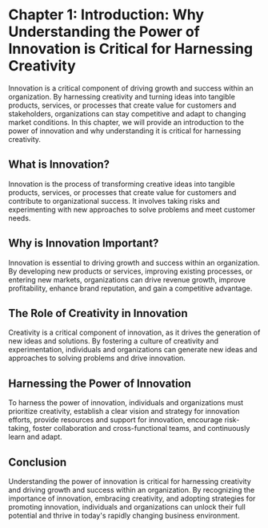 Chapter 1: Introduction: Why Understanding the Power of Innovation is Critical for Harnessing Creativity
========================================================================================================

Innovation is a critical component of driving growth and success within an organization. By harnessing creativity and turning ideas into tangible products, services, or processes that create value for customers and stakeholders, organizations can stay competitive and adapt to changing market conditions. In this chapter, we will provide an introduction to the power of innovation and why understanding it is critical for harnessing creativity.

What is Innovation?
-------------------

Innovation is the process of transforming creative ideas into tangible products, services, or processes that create value for customers and contribute to organizational success. It involves taking risks and experimenting with new approaches to solve problems and meet customer needs.

Why is Innovation Important?
----------------------------

Innovation is essential to driving growth and success within an organization. By developing new products or services, improving existing processes, or entering new markets, organizations can drive revenue growth, improve profitability, enhance brand reputation, and gain a competitive advantage.

The Role of Creativity in Innovation
------------------------------------

Creativity is a critical component of innovation, as it drives the generation of new ideas and solutions. By fostering a culture of creativity and experimentation, individuals and organizations can generate new ideas and approaches to solving problems and drive innovation.

Harnessing the Power of Innovation
----------------------------------

To harness the power of innovation, individuals and organizations must prioritize creativity, establish a clear vision and strategy for innovation efforts, provide resources and support for innovation, encourage risk-taking, foster collaboration and cross-functional teams, and continuously learn and adapt.

Conclusion
----------

Understanding the power of innovation is critical for harnessing creativity and driving growth and success within an organization. By recognizing the importance of innovation, embracing creativity, and adopting strategies for promoting innovation, individuals and organizations can unlock their full potential and thrive in today's rapidly changing business environment.
